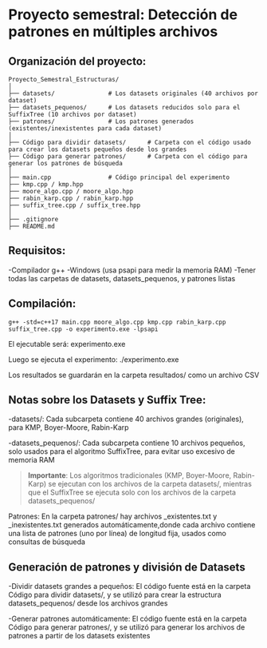 # Proyecto semestral: Detección de patrones en múltiples archivos

## Organización del proyecto:
~~~
Proyecto_Semestral_Estructuras/
│
├── datasets/               # Los datasets originales (40 archivos por dataset)
├── datasets_pequenos/      # Los datasets reducidos solo para el SuffixTree (10 archivos por dataset)
├── patrones/               # Los patrones generados (existentes/inexistentes para cada dataset)
│
├── Código para dividir datasets/      # Carpeta con el código usado para crear los datasets pequeños desde los grandes
├── Código para generar patrones/      # Carpeta con el código para generar los patrones de búsqueda
│
├── main.cpp                # Código principal del experimento
├── kmp.cpp / kmp.hpp
├── moore_algo.cpp / moore_algo.hpp
├── rabin_karp.cpp / rabin_karp.hpp
├── suffix_tree.cpp / suffix_tree.hpp
│
├── .gitignore
├── README.md              
~~~
## Requisitos:
-Compilador g++ 
-Windows (usa psapi para medir la memoria RAM)
-Tener todas las carpetas de datasets, datasets_pequenos, y patrones listas

## Compilación:
~~~
g++ -std=c++17 main.cpp moore_algo.cpp kmp.cpp rabin_karp.cpp suffix_tree.cpp -o experimento.exe -lpsapi
~~~

El ejecutable será: experimento.exe

Luego se ejecuta el experimento:
./experimento.exe

Los resultados se guardarán en la carpeta resultados/ como un archivo CSV
## Notas sobre los Datasets y Suffix Tree:

-datasets/: Cada subcarpeta contiene 40 archivos grandes (originales), para KMP, Boyer-Moore, Rabin-Karp

-datasets_pequenos/: Cada subcarpeta contiene 10 archivos pequeños, solo usados para el algoritmo SuffixTree, para evitar uso excesivo de memoria RAM
 
 >**Importante**:
  Los algoritmos tradicionales (KMP, Boyer-Moore, Rabin-Karp) se ejecutan con los archivos de la carpeta datasets/, mientras que el SuffixTree se ejecuta solo con los archivos de la carpeta datasets_pequenos/

Patrones:
En la carpeta patrones/ hay archivos <dataset>_existentes.txt y <dataset>_inexistentes.txt generados automáticamente,donde cada archivo contiene una lista de patrones (uno por línea) de longitud fija, usados como consultas de búsqueda

## Generación de patrones y división de Datasets

-Dividir datasets grandes a pequeños:
El código fuente está en la carpeta Código para dividir datasets/, y se utilizó para crear la estructura datasets_pequenos/ desde los archivos grandes

-Generar patrones automáticamente:
El código fuente está en la carpeta Código para generar patrones/, y se utilizó para generar los archivos de patrones a partir de los datasets existentes
